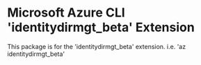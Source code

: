 Microsoft Azure CLI 'identitydirmgt_beta' Extension
==========================================

This package is for the 'identitydirmgt_beta' extension.
i.e. 'az identitydirmgt_beta'
